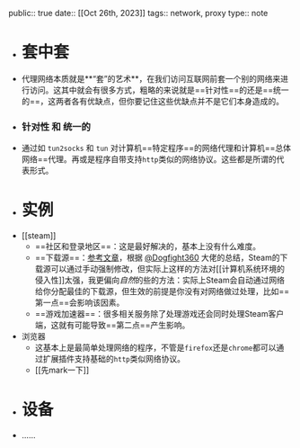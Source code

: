 public:: true
date:: [[Oct 26th, 2023]] 
tags:: network, proxy
type:: note

- # 套中套
- 代理网络本质就是**“套”的艺术**，在我们访问互联网前套一个别的网络来进行访问。这其中就会有很多方式，粗略的来说就是==针对性==的还是==统一的==，这两者各有优缺点，但你要记住这些优缺点并不是它们本身造成的。
- ### 针对性 和 统一的
- 通过如 `tun2socks` 和 `tun` 对计算机==特定程序==的网络代理和计算机==总体网络==代理。再或是程序自带支持`http`类似的网络协议。这些都是所谓的代表形式。
- # 实例
- [[steam]]
	- ==社区和登录地区==：这是最好解决的，基本上没有什么难度。
	- ==下载源==：[参考文章](https://www.dogfight360.com/blog/knowledge-base/%E5%A6%82%E4%BD%95%E6%8F%90%E9%AB%98steam%E7%9A%84%E4%B8%8B%E8%BD%BD%E9%80%9F%E5%BA%A6%E4%B8%AD%E5%9B%BD%E5%A4%A7%E9%99%86%E5%9C%B0%E5%8C%BA/)，根据 [@Dogfight360](https://www.dogfight360.com/blog/) 大佬的总结，Steam的下载源可以通过手动强制修改，但实际上这样的方法对[[计算机系统环境的侵入性]]太强，我更偏向*自然*的些的方法：实际上Steam会自动通过网络给你分配最佳的下载源，但生效的前提是你没有对网络做过处理，比如==第一点==会影响该因素。
	- ==游戏加速器==：很多相关服务除了处理游戏还会同时处理Steam客户端，这就有可能导致==第二点==产生影响。
- 浏览器
	- 这基本上是最简单处理网络的程序，不管是`firefox`还是`chrome`都可以通过扩展插件支持基础的`http`类似网络协议。
	- [[先mark一下]]
- # 设备
- ……
